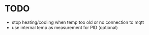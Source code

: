 # TODO
- stop heating/cooling when temp too old or no connection to mqtt
- use internal temp as measurement for PID (optional)

